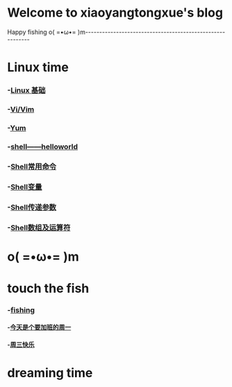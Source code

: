 # Welcome to xiaoyangtongxue's blog

Happy           fishing   o( =•ω•= )m----------------------------------------------------------

# Linux time

###  -[Linux 基础](notes/Linux.md)

###  -[Vi/Vim](notes/ViVim——文本编辑器.md)

### -[Yum](notes/Yum.md)

###  -[shell——helloworld](notes/shell——helloworld.md)

###  -[Shell常用命令](notes/Shell常用命令.md)

###  -[Shell变量](notes/Shell变量.md)

###  -[Shell传递参数](notes/Shell传递参数.md)

###  -[Shell数组及运算符](notes/Shell数组及运算符.md)

# o( =•ω•= )m
 
# touch the fish

### -[fishing](fishing/无聊的摸鱼日常.md)

#### -[今天是个要加班的周一](fishing/今天是个要加班的周一.md)

#### -[周三快乐](fishing/周三快乐.md)

# dreaming time
